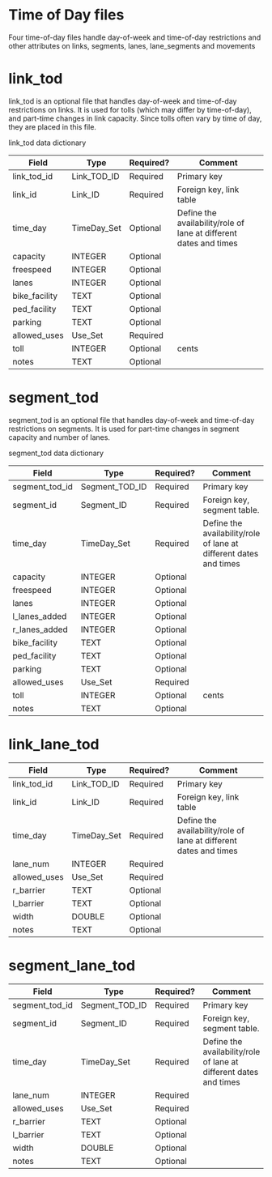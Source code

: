 # Time of Day files

Four time-of-day files handle day-of-week and time-of-day restrictions and other attributes on links, segments, lanes, lane_segments and movements

# link_tod

link_tod is an optional file that handles day-of-week and time-of-day
restrictions on links. It is used for tolls (which may differ by
time-of-day), and part-time changes in link capacity. Since tolls often vary by time of day, they are placed in
this file.

link_tod data dictionary

| Field			| Type 			| Required? | Comment									|
| ------------- | ------------- | --------- | ----------------------------------------- |
| link_tod\_id  | Link_TOD\_ID  | Required  | Primary key                               |
| link\_id 		| Link\_ID 		| Required  | Foreign key, link table                    |
| time_day      | TimeDay\_Set 	| Optional  | Define the availability/role of lane at different dates and times    |
| capacity 		| INTEGER 		| Optional  | 											 |
| freespeed		| INTEGER		| Optional	|											|
| lanes			| INTEGER		| Optional	|											|
| bike\_facility	| TEXT			| Optional	|											|
| ped\_facility	| TEXT			| Optional	|											|
| parking	| TEXT			| Optional	|											|
| allowed\_uses | Use\_Set      | Required  |                                           |
| toll          | INTEGER       | Optional  | cents                                     |
| notes         | TEXT          | Optional  |                                           |

# segment_tod

segment_tod is an optional file that handles day-of-week and time-of-day restrictions on segments. 
It is used for part-time changes in segment capacity and number of lanes.

segment_tod data dictionary

| Field			| Type 			| Required? | Comment									|
| ------------- | ------------- | --------- | ----------------------------------------- |
| segment\_tod\_id  | Segment\_TOD\_ID  | Required  | Primary key                               |
| segment\_id 	| Segment\_ID 	| Required	| Foreign key, segment table.  |
| time_day      | TimeDay\_Set 	| Required | Define the availability/role of lane at different dates and times    |
| capacity 		| INTEGER 		| Optional  | 											 |
| freespeed		| INTEGER		| Optional	|											|
| lanes			| INTEGER		| Optional	|											|
| l\_lanes\_added	| INTEGER		| Optional	|											|
| r\_lanes\_added	| INTEGER		| Optional	|											|
| bike\_facility	| TEXT			| Optional	|											|
| ped\_facility	| TEXT			| Optional	|											|
| parking	| TEXT			| Optional	|											|
| allowed\_uses | Use\_Set      | Required  |                                           |
| toll          | INTEGER       | Optional  | cents                                     |
| notes         | TEXT          | Optional  |                                           |

# link_lane_tod

| Field			| Type 			| Required? | Comment									|
| ------------- | ------------- | --------- | ----------------------------------------- |
| link_tod\_id  | Link_TOD\_ID  | Required  | Primary key                               |
| link\_id 		| Link\_ID 		| Required  | Foreign key, link table                    |
| time\_day      | TimeDay\_Set 	| Required  | Define the availability/role of lane at different dates and times    |
| lane\_num      | INTEGER       | Required  |   |
| allowed\_uses  | Use\_Set     | Required  |   |
| r_barrier      | TEXT         | Optional  |    |
| l_barrier      | TEXT         | Optional   |    |
| width          | DOUBLE       | Optional   |    |
| notes          | TEXT         | Optional   |     |

# segment_lane_tod

| Field			| Type 			| Required? | Comment									|
| ------------- | ------------- | --------- | ----------------------------------------- |
| segment\_tod\_id  | Segment\_TOD\_ID  | Required  | Primary key                               |
| segment\_id 	| Segment\_ID 	| Required	| Foreign key, segment table.  |
| time_day      | TimeDay\_Set 	| Required | Define the availability/role of lane at different dates and times    |
| lane\_num      | INTEGER       | Required  |   |
| allowed\_uses  | Use\_Set     | Required  |   |
| r_barrier      | TEXT         | Optional  |    |
| l_barrier      | TEXT         | Optional   |    |
| width          | DOUBLE       | Optional   |    |
| notes          | TEXT         | Optional   |     |

